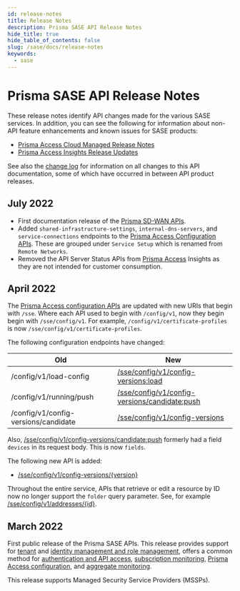 ```yaml
---
id: release-notes
title: Release Notes
description: Prisma SASE API Release Notes
hide_title: true
hide_table_of_contents: false
slug: /sase/docs/release-notes
keywords:
  - sase
---
```


# Prisma SASE API Release Notes

These release notes identify API changes made for the various SASE services. In addition, you can
see the following for information about non-API feature enhancements and known issues for SASE products:

- [Prisma Access Cloud Managed Release Notes](https://docs.paloaltonetworks.com/prisma/prisma-access/prisma-access-cloud-managed-release-notes/release-information)
- [Prisma Access Insights Release Updates](https://docs.paloaltonetworks.com/prisma/prisma-access/prisma-access-insights/insights/app-updates)

See also the [change log](/sase/docs/release-notes/changelog) for information on all changes to this API documentation, some of which have
occurred in between API product releases.

## July 2022

- First documentation release of the [Prisma SD-WAN APIs](/sase/docs/sdwan).
- Added `shared-infrastructure-settings`, `internal-dns-servers`, and `service-connections`
  endpoints to the [Prisma Access Configuration APIs](/sase/api/prisma-access-config). These are
  grouped under `Service Setup` which is renamed from `Remote Networks`.
- Removed the API Server Status APIs from [Prisma Access](/sase/api/insights/1.0/api-server-status-v-1) Insights as they are not intended for
  customer consumption.

## April 2022

The [Prisma Access configuration APIs](/sase/docs/prisma-access-config)
are updated with new URIs that begin with `/sse`. Where each API used to begin with `/config/v1`, now they begin
begin with `/sse/config/v1`. For example, `/config/v1/certificate-profiles` is now
`/sse/config/v1/certificate-profiles`.

The following configuration endpoints have changed:

| Old                                  | New                                                                                                                                |
| ------------------------------------ | ---------------------------------------------------------------------------------------------------------------------------------- |
| /config/v1/load-config               | [/sse/config/v1/config-versions:load](/sase/api/prisma-access-config/post-sse-config-v-1-config-versions-load)                     |
| /config/v1/running/push              | [/sse/config/v1/config-versions/candidate:push](/sase/api/prisma-access-config/post-sse-config-v-1-config-versions-candidate-push) |
| /config/v1/config-versions/candidate | [/sse/config/v1/config-versions](/sase/api/prisma-access-config/get-sse-config-v-1-config-versions)                                |

Also, [/sse/config/v1/config-versions/candidate:push](/sase/api/prisma-access-config/post-sse-config-v-1-config-versions-candidate-push)
formerly had a field `devices` in its request body. This is now `fields`.

The following new API is added:

- [/sse/config/v1/config-versions/{version}](/sase/api/prisma-access-config/get-sse-config-v-1-config-versions-version)

Throughout the entire service, APIs that retrieve or edit a resource by ID now no longer support the
`folder` query parameter. See, for example [/sse/config/v1/addresses/{id}](/sase/api/prisma-access-config/get-sse-config-v-1-addresses).

## March 2022

First public release of the Prisma SASE APIs. This release provides support for
[tenant](/sase/docs/tenant-service-groups) and
[identity management and role management](/sase/docs/roles),
offers a common method for
[authentication and API access](/sase/docs/api-call),
[subscription monitoring](/sase/api/subscription/subscription-service),
[Prisma Access configuration](/sase/docs/prisma-access-config),
and [aggregate monitoring](/sase/docs/mt-monitor).

This release supports Managed Security Service Providers (MSSPs).

